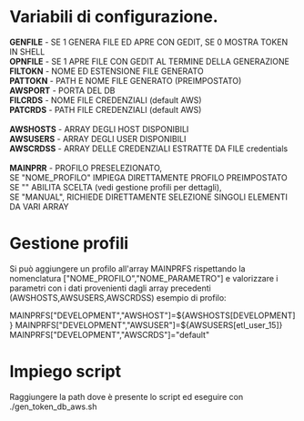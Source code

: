 # Variabili di configurazione.

<b>GENFILE</b>  - 	SE 1 GENERA FILE ED APRE CON GEDIT, SE 0  MOSTRA TOKEN IN SHELL
</br><b>OPNFILE</b>  -  SE 1 APRE FILE CON GEDIT AL TERMINE DELLA GENERAZIONE
</br><b>FILTOKN</b>  -  NOME ED ESTENSIONE FILE GENERATO
</br><b>PATTOKN</b>  -  PATH E NOME FILE GENERATO (PREIMPOSTATO)
</br><b>AWSPORT</b>  -  PORTA DEL DB
</br><b>FILCRDS</b>  -  NOME FILE CREDENZIALI (default AWS)
</br><b>PATCRDS</b>  -  PATH FILE CREDENZIALI (default AWS)
</br>
</br><b>AWSHOSTS</b> -  ARRAY DEGLI HOST DISPONIBILI 
</br><b>AWSUSERS</b> -  ARRAY DEGLI USER DISPONIBILI 
</br><b>AWSCRDSS</b> -  ARRAY DELLE CREDENZIALI ESTRATTE DA FILE credentials
</br>
</br><b>MAINPRR</b>  -  PROFILO PRESELEZIONATO,
</br>                  SE "NOME_PROFILO" IMPIEGA DIRETTAMENTE PROFILO PREIMPOSTATO
</br>                  SE "" ABILITA SCELTA (vedi gestione profili per dettagli),
</br>                  SE "MANUAL", RICHIEDE DIRETTAMENTE SELEZIONE SINGOLI ELEMENTI DA VARI ARRAY
                  

# Gestione profili

Si può aggiungere un profilo all'array MAINPRFS rispettando la nomenclatura ["NOME_PROFILO","NOME_PARAMETRO"]
e valorizzare i parametri con i dati provenienti dagli array precedenti (AWSHOSTS,AWSUSERS,AWSCRDSS)
esempio di profilo:

MAINPRFS["DEVELOPMENT","AWSHOST"]=${AWSHOSTS[DEVELOPMENT]}
MAINPRFS["DEVELOPMENT","AWSUSER"]=${AWSUSERS[etl_user_15]}
MAINPRFS["DEVELOPMENT","AWSCRDS"]="default"

# Impiego script

Raggiungere la path dove è presente lo script ed eseguire con ./gen_token_db_aws.sh

